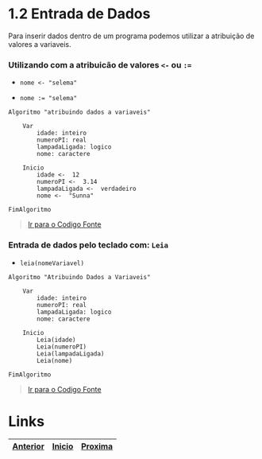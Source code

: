 # 1.2 Entrada de Dados

Para inserir dados dentro de um programa podemos utilizar a atribuição de valores a variaveis.

### Utilizando com a atribuicão de valores `<-` ou `:=`

* `nome <- "selema"`

* `nome := "selema"`

~~~ alg
Algoritmo "atribuindo dados a variaveis"
  
    Var
        idade: inteiro
        numeroPI: real
        lampadaLigada: logico
        nome: caractere
  
    Inicio
        idade <-  12 
        numeroPI <-  3.14 
        lampadaLigada <-  verdadeiro 
        nome <-  "Sunna" 

FimAlgoritmo
~~~

> [Ir para o Codigo Fonte](codigo/3-atribuir-dados.alg)

### Entrada de dados pelo teclado com: `Leia`

* `leia(nomeVariavel)`

~~~ alg
Algoritmo "Atribuindo Dados a Variaveis"
  
    Var
        idade: inteiro
        numeroPI: real
        lampadaLigada: logico
        nome: caractere
  
    Inicio
        Leia(idade) 
        Leia(numeroPI) 
        Leia(lampadaLigada) 
        Leia(nome) 

FimAlgoritmo
~~~

> [Ir para o Codigo Fonte](codigos/4-inserir-dados-teclado.alg)


# Links 
|[Anterior](1.1.md) | [Inicio](README.md) | [Proxima](1.3.md)|
|:---|:---|:---|